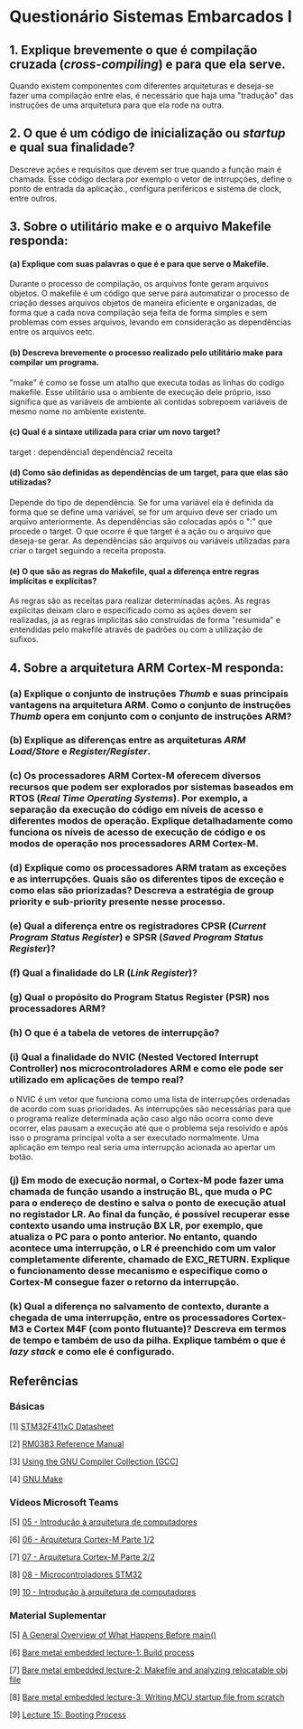 # Questionário Sistemas Embarcados I

## 1. Explique brevemente o que é compilação cruzada (***cross-compiling***) e para que ela serve.
Quando existem componentes com diferentes arquiteturas e deseja-se fazer uma compilação entre elas, é necessário que haja uma "tradução" das instruções de uma arquitetura para que ela rode na outra.
 
## 2. O que é um código de inicialização ou ***startup*** e qual sua finalidade?
Descreve ações e requisitos que devem ser true quando a função main é chamada. Esse código declara por exemplo o vetor de intrrupções, define o ponto de entrada da aplicação., configura periféricos e sistema de clock, entre outros.

## 3. Sobre o utilitário **make** e o arquivo **Makefile responda**:

#### (a) Explique com suas palavras o que é e para que serve o **Makefile**.
Durante o processo de compilação, os arquivos fonte geram arquivos objetos. O makefile é um código que serve para automatizar o processo de criação desses arquivos objetos de maneira eficiente e organizadas, de forma que a cada nova compilação seja feita de forma simples e sem problemas com esses arquivos, levando em consideração as dependências entre os arquivos eetc.

#### (b) Descreva brevemente o processo realizado pelo utilitário **make** para compilar um programa.
"make" é como se fosse um atalho que executa todas as linhas do codigo makefile. Esse utilitário usa o ambiente de execução dele próprio, isso significa que as variáveis de ambiente ali contidas sobrepoem variáveis de mesmo nome no ambiente existente.   

#### (c) Qual é a sintaxe utilizada para criar um novo **target**?
target : dependência1 dependência2
      receita

#### (d) Como são definidas as dependências de um **target**, para que elas são utilizadas?
Depende do tipo de dependência. Se for uma variável ela é definida da forma que se define uma variável, se for um arquivo deve ser criado um arquivo anteriormente. As dependências são colocadas após o ":" que procede o target. O que ocorre é que target é a ação ou o arquivo que deseja-se gerar. As dependências são arquivos ou variáveis utilizadas para criar o target seguindo a receita proposta.
 
#### (e) O que são as regras do **Makefile**, qual a diferença entre regras implícitas e explícitas?
As regras são as receitas para realizar determinadas ações. As regras explicitas deixam claro e especificado como as ações devem ser realizadas, ja as regras implicitas são construídas de forma "resumida" e entendidas pelo makefile através de padrões ou com a utilização de sufixos.

## 4. Sobre a arquitetura **ARM Cortex-M** responda:

### (a) Explique o conjunto de instruções ***Thumb*** e suas principais vantagens na arquitetura ARM. Como o conjunto de instruções ***Thumb*** opera em conjunto com o conjunto de instruções ARM?

### (b) Explique as diferenças entre as arquiteturas ***ARM Load/Store*** e ***Register/Register***.

### (c) Os processadores **ARM Cortex-M** oferecem diversos recursos que podem ser explorados por sistemas baseados em **RTOS** (***Real Time Operating Systems***). Por exemplo, a separação da execução do código em níveis de acesso e diferentes modos de operação. Explique detalhadamente como funciona os níveis de acesso de execução de código e os modos de operação nos processadores **ARM Cortex-M**.

### (d) Explique como os processadores ARM tratam as exceções e as interrupções. Quais são os diferentes tipos de exceção e como elas são priorizadas? Descreva a estratégia de **group priority** e **sub-priority** presente nesse processo.

### (e) Qual a diferença entre os registradores **CPSR** (***Current Program Status Register***) e **SPSR** (***Saved Program Status Register***)?

### (f) Qual a finalidade do **LR** (***Link Register***)?

### (g) Qual o propósito do Program Status Register (PSR) nos processadores ARM?

### (h) O que é a tabela de vetores de interrupção?

### (i) Qual a finalidade do NVIC (**Nested Vectored Interrupt Controller**) nos microcontroladores ARM e como ele pode ser utilizado em aplicações de tempo real?
o NVIC é um vetor que funciona como uma lista de interrupções ordenadas de acordo com suas prioridades. As interrupções são necessárias para que o programa realize determinada ação caso algo não ocorra como deve ocorrer, elas pausam a execução até que o problema seja resolvido e após isso o programa principal volta a ser executado normalmente. Uma aplicação em tempo real seria uma interrupção acionada ao apertar um botão. 

### (j) Em modo de execução normal, o Cortex-M pode fazer uma chamada de função usando a instrução **BL**, que muda o **PC** para o endereço de destino e salva o ponto de execução atual no registador **LR**. Ao final da função, é possível recuperar esse contexto usando uma instrução **BX LR**, por exemplo, que atualiza o **PC** para o ponto anterior. No entanto, quando acontece uma interrupção, o **LR** é preenchido com um valor completamente  diferente,  chamado  de  **EXC_RETURN**.  Explique  o  funcionamento  desse  mecanismo  e especifique como o **Cortex-M** consegue fazer o retorno da interrupção. 

### (k) Qual  a  diferença  no  salvamento  de  contexto,  durante  a  chegada  de  uma  interrupção,  entre  os processadores Cortex-M3 e Cortex M4F (com ponto flutuante)? Descreva em termos de tempo e também de uso da pilha. Explique também o que é ***lazy stack*** e como ele é configurado. 


## Referências

### Básicas

[1] [STM32F411xC Datasheet](https://www.st.com/resource/en/datasheet/stm32f411ce.pdf)

[2] [RM0383 Reference Manual](https://www.st.com/resource/en/reference_manual/rm0383-stm32f411xce-advanced-armbased-32bit-mcus-stmicroelectronics.pdf)

[3] [Using the GNU Compiler Collection (GCC)](https://gcc.gnu.org/onlinedocs/gcc/index.html)

[4] [GNU Make](https://www.gnu.org/software/make/manual/html_node/index.html)

### Vídeos Microsoft Teams

[5] [05 - Introdução à arquitetura de computadores](https://web.microsoftstream.com/embed/channel/f6b3a0de-e6f3-4652-b2d5-f1164032498a?app=microsoftteams&sort=undefined&l=pt-br#)

[6] [06 - Arquitetura Cortex-M Parte 1/2](https://web.microsoftstream.com/embed/channel/f6b3a0de-e6f3-4652-b2d5-f1164032498a?app=microsoftteams&sort=undefined&l=pt-br#)

[7] [07 - Arquitetura Cortex-M Parte 2/2](https://web.microsoftstream.com/embed/channel/f6b3a0de-e6f3-4652-b2d5-f1164032498a?app=microsoftteams&sort=undefined&l=pt-br#)

[8] [08 - Microcontroladores STM32](https://web.microsoftstream.com/embed/channel/f6b3a0de-e6f3-4652-b2d5-f1164032498a?app=microsoftteams&sort=undefined&l=pt-br#)

[9] [10 - Introdução à arquitetura de computadores](https://web.microsoftstream.com/embed/channel/f6b3a0de-e6f3-4652-b2d5-f1164032498a?app=microsoftteams&sort=undefined&l=pt-br#)

### Material Suplementar

[5] [A General Overview of What Happens Before main()](https://embeddedartistry.com/blog/2019/04/08/a-general-overview-of-what-happens-before-main/)
 
[6] [Bare metal embedded lecture-1: Build process](https://youtu.be/qWqlkCLmZoE?si=mn5yDnJYudQ1PpZH)
 
[7] [Bare metal embedded lecture-2: Makefile and analyzing relocatable obj file](https://youtu.be/Bsq6P1B8JqI?si=yuNLPj3JQ-2IT1yo)
 
[8] [Bare metal embedded lecture-3: Writing MCU startup file from scratch](https://youtu.be/2Hm8eEHsgls?si=c27MpZ47ApiMSwHR)
 
[9] [Lecture 15: Booting Process](https://youtu.be/3brOzLJmeek?si=MsHRUEJP8zofjwJQ)
